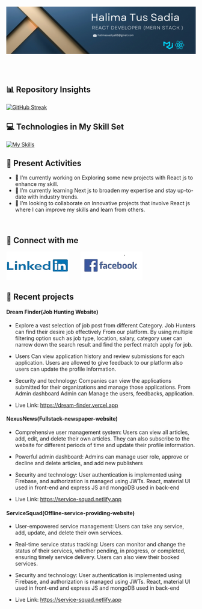 ![The San Juan Mountains are beautiful!](/images/cover.png "San Juan Mountains")

<br> 
<br> 


## 📊 Repository Insights
[![GitHub Streak](https://github-readme-streak-stats.herokuapp.com?user=HalimaSaadia&theme=prussian)](https://git.io/streak-stats)
<br> 

## 💻 Technologies in My Skill Set
[![My Skills](https://skillicons.dev/icons?i=react,tailwind,materialui,firebase,nodejs,expressjs,mongodb,css,html,javascript&perline=5)](https://skillicons.dev)
<br>
 
## 🎯 Present Activities
- 🔭 I’m currently working on Exploring some new projects with React js to enhance my skill.
- 🌱 I’m currently learning Next js to broaden my expertise and stay up-to-date with industry trends.
- 👯 I’m looking to collaborate on Innovative projects that involve React js  where I can improve my skills and learn from others.
<br>



## 🔗 Connect with me
[![An old rock in the desert](/images/icon/linkedin.png "Shiprock, New Mexico by Beau Rogers")](https://www.linkedin.com/in/halima-saadiya-0a024a25a/)&nbsp; &nbsp; &nbsp; &nbsp;
[![An old rock in the desert](/images/icon/facebook.png "Shiprock, New Mexico by Beau Rogers")](https://www.facebook.com/halima.saadiya.712)

## 🔄 Recent projects

#### Dream Finder(Job Hunting Website)
- Explore a vast selection of job post from different Category. Job Hunters can find their desire job effectively From our platform. By using multiple filtering option such as job type, location, salary, category user can narrow down the search result and find the perfect match apply for job.

- Users Can view application history and review submissions for each application. Users are allowed to give feedback to our platform also users can update the profile information.

- Security and technology: Companies can view the applications submitted for their organizations and manage those applications. From Admin dashboard Admin can Manage the users, feedbacks, application.

- Live Link: https://dream-finder.vercel.app

#### NexusNews(Fullstack-newspaper-website)
- Comprehensive user management system: Users can view all
articles, add, edit, and delete their own articles. They can also
subscribe to the website for different periods of time and update
their profile information.

- Powerful admin dashboard: Admins can manage user role, approve
or decline and delete articles, and add new publishers

- Security and technology: User authentication is implemented using
Firebase, and authorization is managed using JWTs. React, material
UI used in front-end and express JS and mongoDB used in back-end

- Live Link: https://service-squad.netlify.app

#### ServiceSquad(Offline-service-providing-website)

- User-empowered service management: Users can take any service,
add, update, and delete their own services.

- Real-time service status tracking: Users can monitor and change the
status of their services, whether pending, in progress, or completed,
ensuring timely service delivery. Users can also view their booked
services.

- Security and technology: User authentication is implemented using
Firebase, and authorization is managed using JWTs. React, material
UI used in front-end and express JS and mongoDB used in back-end

- Live Link: https://service-squad.netlify.app














